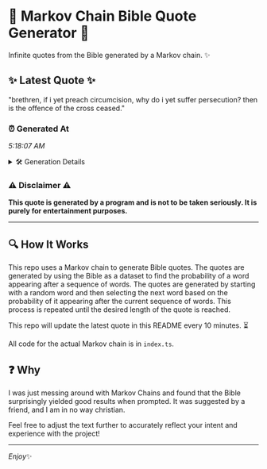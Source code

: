 # 📖 Markov Chain Bible Quote Generator 📖

Infinite quotes from the Bible generated by a Markov chain. ✨

## ✨ Latest Quote ✨
"brethren, if i yet preach circumcision, why do i yet suffer persecution? then is the offence of the cross ceased."

### ⏰ Generated At
*5:18:07 AM*

<details>
    <summary>🛠️ Generation Details</summary>
    <p>
        <strong>🌱 Seed:</strong> brethren,<br>
        <strong>🔄 Iterations:</strong> 19<br>
        <strong>📜 Context History:</strong><br>[ brethren, ]: if<br>[ brethren,, if ]: i<br>[ brethren,, if, i ]: yet<br>[ brethren,, if, i, yet ]: preach<br>[ brethren,, if, i, yet, preach ]: circumcision,<br>[ brethren,, if, i, yet, preach, circumcision, ]: why<br>[ if, i, yet, preach, circumcision,, why ]: do<br>[ i, yet, preach, circumcision,, why, do ]: i<br>[ yet, preach, circumcision,, why, do, i ]: yet<br>[ preach, circumcision,, why, do, i, yet ]: suffer<br>[ circumcision,, why, do, i, yet, suffer ]: persecution?<br>[ why, do, i, yet, suffer, persecution? ]: then<br>[ do, i, yet, suffer, persecution?, then ]: is<br>[ i, yet, suffer, persecution?, then, is ]: the<br>[ yet, suffer, persecution?, then, is, the ]: offence<br>[ suffer, persecution?, then, is, the, offence ]: of<br>[ persecution?, then, is, the, offence, of ]: the<br>[ then, is, the, offence, of, the ]: cross<br>[ is, the, offence, of, the, cross ]: ceased.<br>
    </p>
</details>

### ⚠️ Disclaimer ⚠️
**This quote is generated by a program and is not to be taken seriously. It is purely for entertainment purposes.**

---

## 🔍 How It Works

This repo uses a Markov chain to generate Bible quotes. The quotes are generated by using the Bible as a dataset to find the probability of a word appearing after a sequence of words. The quotes are generated by starting with a random word and then selecting the next word based on the probability of it appearing after the current sequence of words. This process is repeated until the desired length of the quote is reached.

This repo will update the latest quote in this README every 10 minutes. ⏳

All code for the actual Markov chain is in `index.ts`.

## ❓ Why

I was just messing around with Markov Chains and found that the Bible surprisingly yielded good results when prompted. 
It was suggested by a friend, and I am in no way christian.

Feel free to adjust the text further to accurately reflect your intent and experience with the project!

---

*Enjoy*✨
